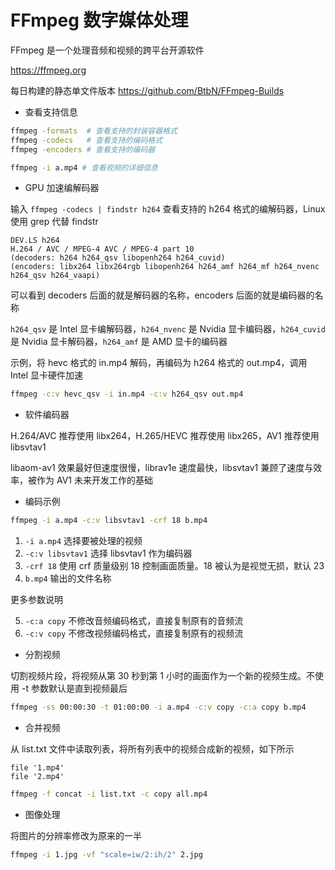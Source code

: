 # FFmpeg 数字媒体处理

FFmpeg 是一个处理音频和视频的跨平台开源软件

https://ffmpeg.org

每日构建的静态单文件版本 https://github.com/BtbN/FFmpeg-Builds

- 查看支持信息

```sh
ffmpeg -formats  # 查看支持的封装容器格式
ffmpeg -codecs   # 查看支持的编码格式
ffmpeg -encoders # 查看支持的编码器

ffmpeg -i a.mp4 # 查看视频的详细信息
```

- GPU 加速编解码器

输入 `ffmpeg -codecs | findstr h264` 查看支持的 h264 格式的编解码器，Linux 使用 grep 代替 findstr

```
DEV.LS h264
H.264 / AVC / MPEG-4 AVC / MPEG-4 part 10
(decoders: h264 h264_qsv libopenh264 h264_cuvid)
(encoders: libx264 libx264rgb libopenh264 h264_amf h264_mf h264_nvenc h264_qsv h264_vaapi)
```

可以看到 decoders 后面的就是解码器的名称，encoders 后面的就是编码器的名称

`h264_qsv` 是 Intel 显卡编解码器，`h264_nvenc` 是 Nvidia 显卡编码器，`h264_cuvid` 是 Nvidia 显卡解码器，`h264_amf` 是 AMD 显卡的编码器

示例，将 hevc 格式的 in.mp4 解码，再编码为 h264 格式的 out.mp4，调用 Intel 显卡硬件加速

```sh
ffmpeg -c:v hevc_qsv -i in.mp4 -c:v h264_qsv out.mp4
```

- 软件编码器

H.264/AVC 推荐使用 libx264，H.265/HEVC 推荐使用 libx265，AV1 推荐使用 libsvtav1

libaom-av1 效果最好但速度很慢，librav1e 速度最快，libsvtav1 兼顾了速度与效率，被作为 AV1 未来开发工作的基础

- 编码示例

```sh
ffmpeg -i a.mp4 -c:v libsvtav1 -crf 18 b.mp4
```

1. `-i a.mp4` 选择要被处理的视频
2. `-c:v libsvtav1` 选择 libsvtav1 作为编码器
3. `-crf 18` 使用 crf 质量级别 18 控制画面质量。18 被认为是视觉无损，默认 23
4. `b.mp4` 输出的文件名称

更多参数说明

5. `-c:a copy` 不修改音频编码格式，直接复制原有的音频流
6. `-c:v copy` 不修改视频编码格式，直接复制原有的视频流

- 分割视频

切割视频片段，将视频从第 30 秒到第 1 小时的画面作为一个新的视频生成。不使用 -t 参数默认是直到视频最后

```sh
ffmpeg -ss 00:00:30 -t 01:00:00 -i a.mp4 -c:v copy -c:a copy b.mp4
```

- 合并视频

从 list.txt 文件中读取列表，将所有列表中的视频合成新的视频，如下所示

```
file '1.mp4'
file '2.mp4'
```

```sh
ffmpeg -f concat -i list.txt -c copy all.mp4
```

- 图像处理

将图片的分辨率修改为原来的一半

```sh
ffmpeg -i 1.jpg -vf "scale=iw/2:ih/2" 2.jpg
```
